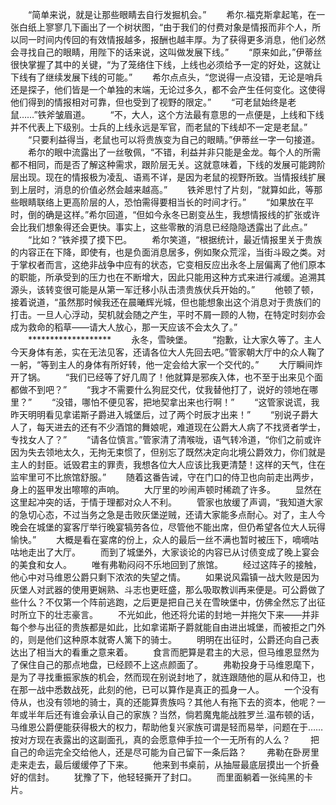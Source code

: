 　　“简单来说，就是让那些眼睛去自行发掘机会。”
　　希尔.福克斯拿起笔，在一张白纸上寥寥几下画出了一个树状图，“由于我们的付费对象是情报而非个人，所以同一时间内传回的有效情报越多，报酬也越丰厚。为了获得更多消息，他们必然会寻找自己的眼睛，用陛下的话来说，这叫做发展下线。”
　　“原来如此，”伊蒂丝很快掌握了其中的关键，“为了笼络住下线，上线也必须给予一定的好处，这就让下线有了继续发展下线的可能。”
　　希尔点点头，“您说得一点没错，无论是哨兵还是探子，他们皆是一个单独的末端，无论过多久，都不会产生任何变化。这使得他们得到的情报相对可靠，但也受到了视野的限定。”
　　“可老鼠始终是老鼠……”铁斧皱眉道。
　　“不，大人，这个方法最有意思的一点便是，上线和下线并不代表上下级别。士兵的上线永远是军官，而老鼠的下线却不一定是老鼠。”
　　“只要利益得当，老鼠也可以将贵族变为自己的眼睛。”伊蒂丝一字一句接道。
　　希尔的眼中流露出了一丝敬佩，“不错，利益并非只能是金龙。每个人的所需都不相同，而是否了解这种需求，跟阶层无关。这就意味着，下线的发展可能跨阶层出现。现在的情报极为凌乱、语焉不详，是因为老鼠的视野所致。当情报线扩展到上层时，消息的价值必然会越来越高。”
　　铁斧思忖了片刻，“就算如此，等那些眼睛联络上更高阶层的人，恐怕需得要相当长的时间才行。”
　　“如果放在平时，倒的确是这样。”希尔回道，“但如今永冬已剧变丛生，我想情报线的扩张或许会比我们想象得还会更快。事实上，这些零散的消息已经隐隐透露出了此点。”
　　“比如？”铁斧摸了摸下巴。
　　希尔笑道，“根据统计，最近情报里关于贵族的内容正在下降，即使有，也是负面消息居多，例如聚众荒淫，当街斗殴之类。对于掌权者而言，这绝非战争中应有的状态，它变相反应出永冬上层偏离了他们原本的职能，所承受到的压力也在不断增大，因此只能用这种方式来进行减缓。追溯其源头，该转变很可能是从第一军迁移小队击溃贵族伏兵开始的。”
　　他顿了顿，接着说道，“虽然那时候我还在晨曦辉光城，但也能想象出这个消息对于贵族们的打击。一旦人心浮动，契机就会随之产生，平时不屑一顾的人物，在特定时刻亦会成为救命的稻草——请大人放心，那一天应该不会太久了。”
　　*******************
　　永冬，雪映堡。
　　“抱歉，让大家久等了。主人今天身体有恙，实在无法见客，还请各位大人先回去吧。”管家朝大厅中的众人鞠了一躬，“等到主人的身体有所好转，他一定会给大家一个交代的。”
　　大厅瞬间炸开了锅。
　　“我们已经等了好几周了！他就算是邪疾入体，也不至于出来见个面都做不到吧？”
　　“我才不需要什么狗屁交代，仗我替他打了，说好的领地在哪里？”
　　“没错，哪怕不便见客，把地契拿出来也行啊！”
　　“这管家说谎，我昨天明明看见拿诺斯子爵进入城堡后，过了两个时辰才出来！”
　　“别说子爵大人了，每天进去的还有不少酒馆的舞娘呢，难道现在公爵大人病了不找贤者学士，专找女人了？”
　　“请各位慎言。”管家清了清喉咙，语气转冷道，“你们之前或许因为失去领地太久，无拘无束惯了，但别忘了既然决定向北境公爵效力，你们就是主人的封臣。诋毁君主的罪责，我想各位大人应该比我更清楚！这样的天气，住在监牢里可不比旅馆舒服。”
　　随着这番告诫，守在门口的侍卫也向前走出两步，身上的盔甲发出嚓嚓的声响。
　　大厅里的吵闹声顿时稀疏了许多。
　　显然在这里起冲突的话，于情于理都对众人不利。
　　管家也放缓了声调，“我知道大家的急切心态，不过当务之急是击败灰堡逆贼，还请大家能多点耐心。对了，主人今晚会在城堡的宴客厅举行晚宴犒劳各位，尽管他不能出席，但仍希望各位大人玩得愉快。”
　　大概是看在宴席的份上，众人的最后一丝不满也暂时被压下，嘀嘀咕咕地走出了大厅。
　　而到了城堡外，大家谈论的内容已从讨债变成了晚上宴会的美食和女人。
　　唯有弗勒闷闷不乐地回到了旅馆。
　　经过这阵子的接触，他心中对马维恩公爵只剩下浓浓的失望之情。
　　如果说风霜镇一战大败是因为灰堡人对武器的使用更娴熟、斗志也更旺盛，那么吸取教训再来便是。可公爵做了些什么？不仅第一个阵前逃跑，之后更是把自己关在雪映堡中，仿佛全然忘了出征时所立下的壮志豪言。
　　不光如此，他还将允诺的封地一并拖欠下来——并非每个参与出征的贵族都是如此，比如拿诺斯子爵就能自由进出城堡，而被拒之门外的，则是他们这种原本就寄人篱下的骑士。
　　明明在出征时，公爵还向自己表达出了相当大的看重之意来着。
　　食言而肥算是君主的大忌，但马维恩显然为了保住自己的那点地盘，已经顾不上这点颜面了。
　　弗勒投身于马维恩麾下，是为了寻找重振家族的机会，然而现在别说封地了，就连跟随他的扈从和侍卫，也在那一战中悉数战死，此刻的他，已可以算作是真正的孤身一人。
　　一个没有侍从，也没有领地的骑士，真的还能算贵族吗？其他人有拖下去的资本，他呢？一年或半年后还有谁会承认自己的家族？当然，倘若魔鬼能战胜罗兰.温布顿的话，马维恩公爵便能获得极大的权力，帮助他复兴家族可谓是轻而易举，问题在于……按对方现在表露出的这副面孔，真的会愿意伸手拉一个一无所有的人么？
　　把自己的命运完全交给他人，还是尽可能为自己留下一条后路？
　　弗勒在卧房里走来走去，最后缓缓停了下来。
　　他来到书桌前，从抽屉最底层摸出一个折叠好的信封。
　　犹豫了下，他轻轻撕开了封口。
　　而里面躺着一张纯黑的卡片。